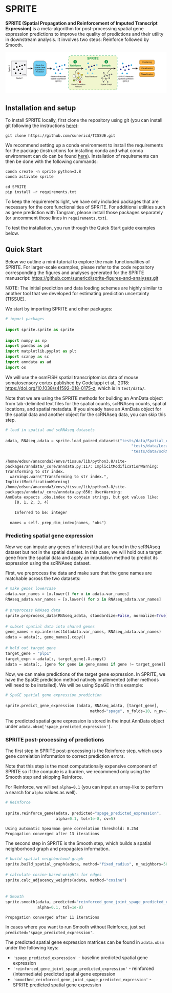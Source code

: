 # SPRITE
**SPRITE (Spatial Propagation and Reinforcement of Imputed Transcript Expression)** is a meta-algorithm for post-processing spatial gene expression predictions to improve the quality of predictions and their utility in downstream analysis. It involves two steps: Reinforce followed by Smooth.

![plot](./pipeline.jpg)



## Installation and setup

To install SPRITE locally, first clone the repository using git (you can install git following the instructions [here](https://github.com/git-guides/install-git)):

```
git clone https://github.com/sunericd/TISSUE.git
```

We recommend setting up a conda environment to install the requirements for the package (instructions for installing conda and what conda environment can do can be found [here](https://docs.conda.io/projects/conda/en/latest/user-guide/install/index.html)). Installation of requirements can then be done with the following commands:

```
conda create -n sprite python=3.8
conda activate sprite

cd SPRITE
pip install -r requirements.txt
```

To keep the requirements light, we have only included packages that are necessary for the core functionalities of SPRITE. For additional utilities such as gene prediction with Tangram, please install those packages separately (or uncomment those lines in `requirements.txt`).

To test the installation, you run through the Quick Start guide examples below.


## Quick Start

Below we outline a mini-tutorial to explore the main functionalities of SPRITE. For larger-scale examples, please refer to the code repository corresponding the figures and analyses generated for the SPRITE manuscript: https://github.com/sunericd/sprite-figures-and-analyses.git

NOTE: The initial prediction and data loading schemes are highly similar to another tool that we developed for estimating prediction uncertainty (TISSUE).

We start by importing SPRITE and other packages:


```python
# import packages

import sprite.sprite as sprite

import numpy as np
import pandas as pd
import matplotlib.pyplot as plt
import scanpy as sc
import anndata as ad
import os
```

We will use the osmFISH spatial transcriptomics data of mouse somatosensory cortex published by Codeluppi et al., 2018: https://doi.org/10.1038/s41592-018-0175-z, which is in ```test/data/```.

Note that we are using the SPRITE methods for building an AnnData object from tab-delimited text files for the spatial counts, scRNAseq counts, spatial locations, and spatial metadata. If you already have an AnnData object for the spatial data and another object for the scRNAseq data, you can skip this step.


```python
# load in spatial and scRNAseq datasets

adata, RNAseq_adata = sprite.load_paired_datasets("tests/data/Spatial_count.txt",
                                                       "tests/data/Locations.txt",
                                                       "tests/data/scRNA_count.txt")
```

    /home/edsun/anaconda3/envs/tissue/lib/python3.8/site-packages/anndata/_core/anndata.py:117: ImplicitModificationWarning: Transforming to str index.
      warnings.warn("Transforming to str index.", ImplicitModificationWarning)
    /home/edsun/anaconda3/envs/tissue/lib/python3.8/site-packages/anndata/_core/anndata.py:856: UserWarning: 
    AnnData expects .obs.index to contain strings, but got values like:
        [0, 1, 2, 3, 4]
    
        Inferred to be: integer
    
      names = self._prep_dim_index(names, "obs")


### Predicting spatial gene expression

Now we can impute any genes of interest that are found in the scRNAseq dataset but not in the spatial dataset. In this case, we will hold out a target gene from the spatial data and apply an imputation method to predict its expression using the scRNAseq dataset.

First, we preprocess the data and make sure that the gene names are matchable across the two datasets:


```python
# make genes lowercase
adata.var_names = [x.lower() for x in adata.var_names]
RNAseq_adata.var_names = [x.lower() for x in RNAseq_adata.var_names]

# preprocess RNAseq data
sprite.preprocess_data(RNAseq_adata, standardize=False, normalize=True)

# subset spatial data into shared genes
gene_names = np.intersect1d(adata.var_names, RNAseq_adata.var_names)
adata = adata[:, gene_names].copy()

# hold out target gene
target_gene = "plp1"
target_expn = adata[:, target_gene].X.copy()
adata = adata[:, [gene for gene in gene_names if gene != target_gene]].copy()
```

Now, we can make predictions of the target gene expression. In SPRITE, we have the SpaGE prediction method natively implemented (other methods will need to be installed). We will be using SpaGE in this example:


```python
# SpaGE spatial gene expression prediction

sprite.predict_gene_expression (adata, RNAseq_adata, [target_gene],
                                     method="spage", n_folds=10, n_pv=10)
```

The predicted spatial gene expression is stored in the input AnnData object under ```adata.obsm['spage_predicted_expression']```.

### SPRITE post-processing of predictions

The first step in SPRITE post-processing is the Reinforce step, which uses gene correlation information to correct prediction errors.

Note that this step is the most computationally expensive component of SPRITE so if the compute is a burden, we recommend only using the Smooth step and skipping Reinforce.

For Reinforce, we will set `alpha=0.1` (you can input an array-like to perform a search for `alpha` values as well).


```python
# Reinforce

sprite.reinforce_gene(adata, predicted="spage_predicted_expression",
                      alpha=0.1, tol=1e-8, cv=5)
```

    Using automatic Spearman gene correlation threshold: 0.254
    Propagation converged after 13 iterations


The second step in SPRITE is the Smooth step, which builds a spatial neighborhood graph and propagates information.


```python
# build spatial neighborhood graph
sprite.build_spatial_graph(adata, method="fixed_radius", n_neighbors=50)

# calculate cosine-based weights for edges
sprite.calc_adjacency_weights(adata, method="cosine")


# Smooth
sprite.smooth(adata, predicted="reinforced_gene_joint_spage_predicted_expression",
              alpha=0.1, tol=1e-8)
```

    Propagation converged after 11 iterations


In cases where you want to run Smooth without Reinforce, just set `predicted='spage_predicted_expression'`.

The predicted spatial gene expression matrices can be found in `adata.obsm` under the following keys:
- `'spage_predicted_expression'` - baseline predicted spatial gene expression
- `'reinforced_gene_joint_spage_predicted_expression'` - reinforced (intermediate) predicted spatial gene expression
- `'smoothed_reinforced_gene_joint_spage_predicted_expression'` - SPRITE predicted spatial gene expression
